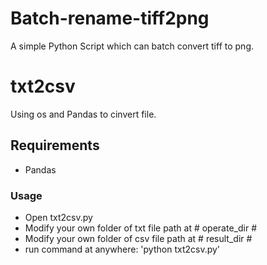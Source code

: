 # Batch-rename-tiff2png
A simple Python Script which can batch convert tiff to png.


# txt2csv
Using os and Pandas to cinvert file.

## Requirements
* Pandas

### Usage
* Open txt2csv.py
* Modify your own folder of txt file path at # operate_dir #
* Modify your own folder of csv file path at # result_dir #
* run command at anywhere: 'python txt2csv.py'
